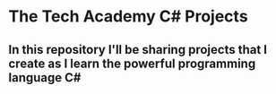 # The Tech Academy C# Projects

## In this repository I'll be sharing projects that I create as I learn the powerful programming language C#
